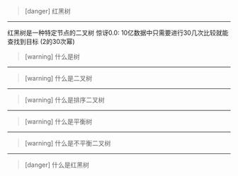 >[danger] 红黑树
---
红黑树是一种特定节点的二叉树
惊讶0.0: 10亿数据中只需要进行30几次比较就能查找到目标 (2的30次幂)
>[warning] 什么是树
---
>[warning] 什么是二叉树
---
>[warning] 什么是排序二叉树
---
>[warning] 什么是平衡树
---
>[warning] 什么是不平衡二叉树
---
>[danger] 什么是红黑树

